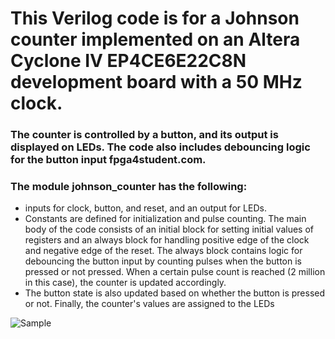 # This Verilog code is for a Johnson counter implemented on an Altera Cyclone IV EP4CE6E22C8N development board with a 50 MHz clock. 

### The counter is controlled by a button, and its output is displayed on LEDs. The code also includes debouncing logic for the button input fpga4student.com.

### The module johnson_counter has the following:
- inputs for clock, button, and reset, and an output for LEDs. 
- Constants are defined for initialization and pulse counting. The main body of the code consists of an initial block for setting initial values of registers and an always block for handling positive edge of the clock and negative edge of the reset. The always block contains logic for debouncing the button input by counting pulses when the button is pressed or not pressed. When a certain pulse count is reached (2 million in this case), the counter is updated accordingly. 
- The button state is also updated based on whether the button is pressed or not. Finally, the counter's values are assigned to the LEDs

![Sample](https://farm6.staticflickr.com/5458/30223580462_8552846c5c_o.jpg)